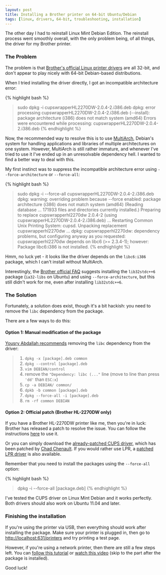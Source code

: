 ```yaml
---
layout: post
title: Installing a Brother printer on 64-bit Ubuntu/Debian
tags: [linux, drivers, 64-bit, troubleshooting, installation]
---
```


The other day I had to reinstall Linux Mint Debian Edition. The reinstall process went smoothly overall,
with the only problem being, of all things, the driver for my Brother printer.

### The Problem

The problem is that [Brother's official Linux printer drivers](http://welcome.solutions.brother.com/bsc/public_s/id/linux/en/download_prn.html)
are all 32-bit, and don't appear to play nicely with 64-bit Debian-based distributions.

When I tried installing the driver directly, I got an incompatible architecture error:

{% highlight bash %}
> sudo dpkg -i cupswrapperHL2270DW-2.0.4-2.i386.deb
dpkg: error processing cupswrapperHL2270DW-2.0.4-2.i386.deb (--install):
 package architecture (i386) does not match system (amd64)
Errors were encountered while processing:
 cupswrapperHL2270DW-2.0.4-2.i386.deb
{% endhighlight %}

Now, the recommended way to resolve this is to use [MultiArch](http://wiki.debian.org/Multiarch/HOWTO), Debian's
system for handling applications and libraries of multiple architectures on one system. However, MultiArch is still
rather immature, and whenever I've tried to use it I've ended up in an unresolvable dependency hell. I wanted to
find a better way to deal with this.

My first instinct was to suppress the incompatible architecture error using `--force-architecture` or `--force-all`:

{% highlight bash %}
> sudo dpkg -i --force-all cupswrapperHL2270DW-2.0.4-2.i386.deb
dpkg: warning: overriding problem because --force enabled:
 package architecture (i386) does not match system (amd64)
(Reading database ... 171933 files and directories currently installed.)
Preparing to replace cupswrapperhl2270dw 2.0.4-2 (using cupswrapperHL2270DW-2.0.4-2.i386.deb) ...
Restarting Common Unix Printing System: cupsd.
Unpacking replacement cupswrapperhl2270dw ...
dpkg: cupswrapperhl2270dw: dependency problems, but configuring anyway as you requested:
 cupswrapperhl2270dw depends on libc6 (>= 2.3.4-1); however:
  Package libc6:i386 is not installed.
{% endhighlight %}

Hmm, no luck yet - it looks like the driver depends on the `libc6:i386` package, which I can't install without MultiArch.

Interestingly, the [Brother official FAQ](http://welcome.solutions.brother.com/bsc/public_s/id/linux/en/faq_prn.html#f00081)
suggests installing the `lib32stdc++6` package (`ia32-libs` on Ubuntu) and using `--force-architecture`, but this still didn't
work for me, even after installing `lib32stdc++6`.

### The Solution

Fortunately, a solution does exist, though it's a bit hackish: you need to remove the `libc` dependency from the package.

There are a few ways to do this:

#### Option 1: Manual modification of the package

[Yousry Abdallah recommends](https://bugs.launchpad.net/ubuntu/+source/cups/+bug/701856/comments/20)
removing the `libc` dependency from the driver:

> 1. `dpkg -x [package].deb common`
> 2. `dpkg --control [package].deb`
> 3. `vim DEBIAN/control`
> 4. remove the `"Dependency: libc (..."` line (move to line than press `'dd'` than `ESC:x`)
> 5. `cp -a DEBIAN/ common/`
> 6. `dpkb -b common [package].deb`
> 7. `dpkg --force-all -i [package].deb`
> 8. `rm -rf common DEBIAN`

#### Option 2: Official patch (Brother HL-2270DW only)

If you have a Brother HL-2270DW printer like me, then you're in luck: Brother has released a patch to resolve the issue. You can
follow the instructions [here](http://welcome.solutions.brother.com/bsc/public_s/id/linux/en/faq_prn.html#f00098) to use it.

Or you can simply download the [already-patched CUPS driver](https://docs.google.com/leaf?id=0BxKNugMxlGF7NzQwYTcyNmYtZWMxNC00MzJlLWEwZGEtM2QyNzgwN2ZhYWZh&hl=en_US),
which has been patched by [Chad Chenault](http://chadchenault.blogspot.com/2011/09/brother-hl-2270dw-printer-driver.html). If you would rather use LPR, a [patched LPR driver](https://docs.google.com/leaf?id=0BxKNugMxlGF7MjQ3ODI4MzEtMGMyYy00ZGVlLThiMjAtZjdiMjZjZjkxOWE3&hl=en_US) is also available.

Remember that you need to install the packages using the `--force-all` option:

{% highlight bash %}
> dpkg -i --force-all [package.deb]
{% endhighlight %}

I've tested the CUPS driver on Linux Mint Debian and it works perfectly. Both drivers should also work on Ubuntu 11.04 and later.

### Finishing the installation

If you're using the printer via USB, then everything should work after installing the package. Make sure your printer is plugged in,
then go to [http://localhost:631/printers](http://localhost:631/printers) and try printing a test page.

However, if you're using a network printer, then there are still a few steps left. You can
[follow this tutorial](http://community.linuxmint.com/tutorial/view/194) or [watch this video](http://www.youtube.com/watch?v=pqpWhnjemLc)
(skip to the part after the package is installed).

Good luck!

